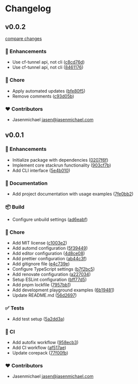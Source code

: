 # Changelog

## v0.0.2

[compare changes](https://github.com/jasenmichael/stackrun/compare/v0.0.1...v0.0.2)

### 🚀 Enhancements

- Use cf-tunnel api, not cli ([c8cd76d](https://github.com/jasenmichael/stackrun/commit/c8cd76d))
- Use cf-tunnel api, not cli ([8461176](https://github.com/jasenmichael/stackrun/commit/8461176))

### 🏡 Chore

- Apply automated updates ([bfe80f5](https://github.com/jasenmichael/stackrun/commit/bfe80f5))
- Remove comments ([c93d05b](https://github.com/jasenmichael/stackrun/commit/c93d05b))

### ❤️ Contributors

- Jasenmichael <jasen@jasenmichael.com>

## v0.0.1

### 🚀 Enhancements

- Initialize package with dependencies ([0207f6f](https://github.com/jasenmichael/stackrun/commit/0207f6f))
- Implement core stackrun functionality ([903cf7b](https://github.com/jasenmichael/stackrun/commit/903cf7b))
- Add CLI interface ([5e4b010](https://github.com/jasenmichael/stackrun/commit/5e4b010))

### 📖 Documentation

- Add project documentation with usage examples ([7fe0bb2](https://github.com/jasenmichael/stackrun/commit/7fe0bb2))

### 📦 Build

- Configure unbuild settings ([ad6eabf](https://github.com/jasenmichael/stackrun/commit/ad6eabf))

### 🏡 Chore

- Add MIT license ([c1003e2](https://github.com/jasenmichael/stackrun/commit/c1003e2))
- Add automd configuration ([5f39449](https://github.com/jasenmichael/stackrun/commit/5f39449))
- Add editor configuration ([4d8ce08](https://github.com/jasenmichael/stackrun/commit/4d8ce08))
- Add prettier configuration ([ab44c3f](https://github.com/jasenmichael/stackrun/commit/ab44c3f))
- Add gitignore file ([e4c739e](https://github.com/jasenmichael/stackrun/commit/e4c739e))
- Configure TypeScript settings ([b7f2bc5](https://github.com/jasenmichael/stackrun/commit/b7f2bc5))
- Add renovate configuration ([a227034](https://github.com/jasenmichael/stackrun/commit/a227034))
- Setup ESLint configuration ([bff77d5](https://github.com/jasenmichael/stackrun/commit/bff77d5))
- Add pnpm lockfile ([7957bb1](https://github.com/jasenmichael/stackrun/commit/7957bb1))
- Add development playground examples ([6b19481](https://github.com/jasenmichael/stackrun/commit/6b19481))
- Update README.md ([56d2697](https://github.com/jasenmichael/stackrun/commit/56d2697))

### ✅ Tests

- Add test setup ([5a2dd3a](https://github.com/jasenmichael/stackrun/commit/5a2dd3a))

### 🤖 CI

- Add autofix workflow ([958ecb3](https://github.com/jasenmichael/stackrun/commit/958ecb3))
- Add CI workflow ([af517ae](https://github.com/jasenmichael/stackrun/commit/af517ae))
- Update corepack ([77f00fb](https://github.com/jasenmichael/stackrun/commit/77f00fb))

### ❤️ Contributors

- Jasenmichael <jasen@jasenmichael.com>
